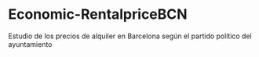 # Economic-RentalpriceBCN
Estudio de los precios de alquiler en Barcelona según el partido político del ayuntamiento 

